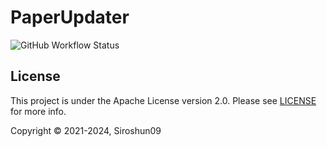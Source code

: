 # PaperUpdater

![GitHub Workflow Status](https://img.shields.io/github/actions/workflow/status/Siroshun09/PaperUpdater/maven.yml?branch=master)

## License

This project is under the Apache License version 2.0. Please see [LICENSE](LICENSE) for more info.

Copyright © 2021-2024, Siroshun09
